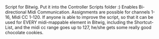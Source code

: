 Script for Bitwig. Put it into the Controller Scripts folder :)
Enables Bi-directional Midi Communication. Assignments are possible for channels 1-16, Midi CC 1-120.
If anyone is able to improve the script, so that it can be used for EVERY midi-mappable element in Bitwig, including the Shortcut-List, and the midi cc range goes up to 127, he/she gets some really good chocolate cookies.

